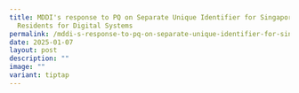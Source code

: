 ```yaml
---
title: MDDI's response to PQ on Separate Unique Identifier for Singapore
  Residents for Digital Systems
permalink: /mddi-s-response-to-pq-on-separate-unique-identifier-for-singapore-residents-for-digital-systems/
date: 2025-01-07
layout: post
description: ""
image: ""
variant: tiptap
---
```

